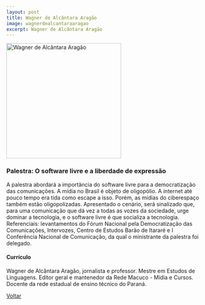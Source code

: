 ```yaml
---
layout: post
title: Wagner de Alcântara Aragão
image: wagnerdealcantaraaragao
excerpt: Wagner de Alcântara Aragão
---
```

<p><img src="{{ site.baseurl }}/convidados/{{ page.image }}.jpg" alt="Wagner de Alcântara Aragão" height="300" width="300"/></p>

### Palestra: O software livre e a liberdade de expressão

A palestra abordará a importância do software livre para a democratização das comunicações.
A mí­dia no Brasil é objeto de oligopólio. A internet até pouco tempo era tida como escape a isso. Porém, as mídias do ciberespaço também estão oligopolizadas.
Apresentado o cenário, será sinalizado que, para uma comunicação que dá vez a todas as vozes da sociedade, urge dominar a tecnologia, e o software livre é que socializa a tecnologia.
Referenciais: levantamentos do Fórum Nacional pela Democratização das Comunicações, Intervozes, Centro de Estudos Barão de Itararé e I Conferência Nacional de Comunicação, da qual o ministrante da palestra foi delegado.

#### Currículo

Wagner de Alcântara Aragão, jornalista e professor. Mestre em Estudos de Linguagens. Editor geral e mantenedor da Rede Macuco - Mí­dia e Cursos. Docente da rede estadual de ensino técnico do Paraná.

<a href="{{ site.baseurl }}/index.html">Voltar</a>
